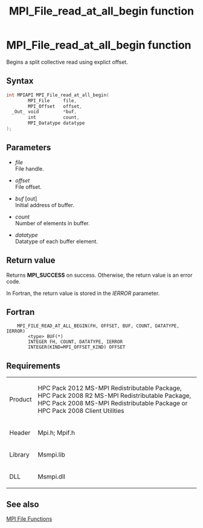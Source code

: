 ﻿---
title: MPI_File_read_at_all_begin function
TOCTitle: MPI_File_read_at_all_begin function
ms:assetid: 358c3602-d44c-4843-931d-f0fc57c04aaa
ms:mtpsurl: https://msdn.microsoft.com/en-us/library/Dn473346(v=VS.85)
ms:contentKeyID: 59360882
ms.date: 03/28/2018
mtps_version: v=VS.85
f1_keywords:
- MPI_FILE_READ_AT_ALL_BEGIN
- mpif/MPI_File_read_at_all_begin
- mpi/MPI_FILE_READ_AT_ALL_BEGIN
dev_langs:
- C++
- C
---

# MPI\_File\_read\_at\_all\_begin function

Begins a split collective read using explict offset.

## Syntax

``` c++
int MPIAPI MPI_File_read_at_all_begin(
        MPI_File     file,
        MPI_Offset   offset,
  _Out_ void         *buf,
        int          count,
        MPI_Datatype datatype
);
```

## Parameters

  - *file*  
    File handle.

  - *offset*  
    File offset.

  - *buf* \[out\]  
    Initial address of buffer.

  - *count*  
    Number of elements in buffer.

  - *datatype*  
    Datatype of each buffer element.

## Return value

Returns **MPI\_SUCCESS** on success. Otherwise, the return value is an error code.

In Fortran, the return value is stored in the *IERROR* parameter.

## Fortran

``` FORTRAN
    MPI_FILE_READ_AT_ALL_BEGIN(FH, OFFSET, BUF, COUNT, DATATYPE, IERROR)
        <type> BUF(*)
        INTEGER FH, COUNT, DATATYPE, IERROR
        INTEGER(KIND=MPI_OFFSET_KIND) OFFSET
```

## Requirements

<table>
<colgroup>
<col  />
<col  />
</colgroup>
<tbody>
<tr class="odd">
<td><p>Product</p></td>
<td><p>HPC Pack 2012 MS-MPI Redistributable Package, HPC Pack 2008 R2 MS-MPI Redistributable Package, HPC Pack 2008 MS-MPI Redistributable Package or HPC Pack 2008 Client Utilities</p></td>
</tr>
<tr class="even">
<td><p>Header</p></td>
<td>Mpi.h;
Mpif.h</td>
</tr>
<tr class="odd">
<td><p>Library</p></td>
<td>Msmpi.lib</td>
</tr>
<tr class="even">
<td><p>DLL</p></td>
<td>Msmpi.dll</td>
</tr>
</tbody>
</table>


## See also

[MPI File Functions](mpi-file-functions.md)

